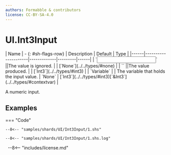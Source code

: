```yaml
---
authors: Formabble & contributors
license: CC-BY-SA-4.0
---
```



# UI.Int3Input

<div class="sh-parameters" markdown="1">
| Name | - {: #sh-flags-row} | Description | Default | Type |
|------|---------------------|-------------|---------|------|
| `<input>` ||The value is ignored. | | [`None`](../../types/#none) |
| `<output>` ||The value produced. | | [`Int3`](../../types/#int3) |
| `Variable` |  | The variable that holds the input value. | `None` | [`Int3`](../../types/#int3)[`&Int3`](../../types/#contextvar) |

</div>

A numeric input.

## Examples

=== "Code"

  ```x86asm linenums="1"
  --8<-- "samples/shards/UI/Int3Input/1.shs"
  ```

  ```
  --8<-- "samples/shards/UI/Int3Input/1.shs.log"
  ```
&nbsp;
--8<-- "includes/license.md"

